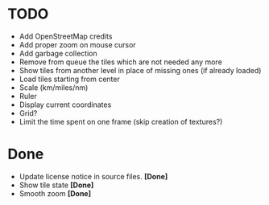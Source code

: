 TODO
====

- Add OpenStreetMap credits
- Add proper zoom on mouse cursor
- Add garbage collection
- Remove from queue the tiles which are not needed any more
- Show tiles from another level in place of missing ones (if already loaded)
- Load tiles starting from center
- Scale (km/miles/nm)
- Ruler
- Display current coordinates
- Grid?
- Limit the time spent on one frame (skip creation of textures?)

Done
====

- Update license notice in source files. **[Done]**
- Show tile state **[Done]**
- Smooth zoom **[Done]**
